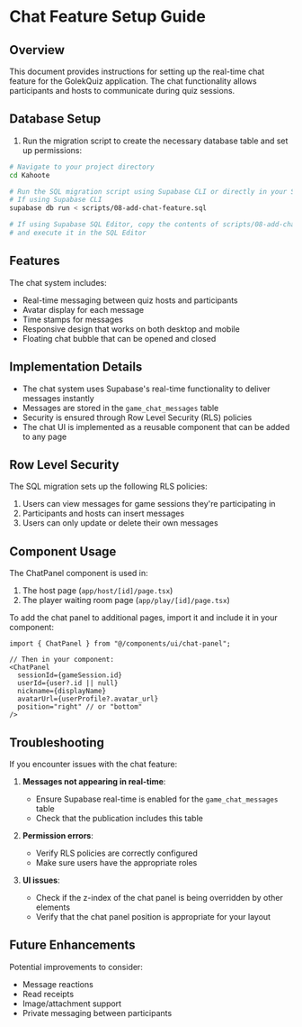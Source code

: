 # Chat Feature Setup Guide

## Overview
This document provides instructions for setting up the real-time chat feature for the GolekQuiz application. The chat functionality allows participants and hosts to communicate during quiz sessions.

## Database Setup

1. Run the migration script to create the necessary database table and set up permissions:

```bash
# Navigate to your project directory
cd Kahoote

# Run the SQL migration script using Supabase CLI or directly in your Supabase SQL editor
# If using Supabase CLI
supabase db run < scripts/08-add-chat-feature.sql

# If using Supabase SQL Editor, copy the contents of scripts/08-add-chat-feature.sql
# and execute it in the SQL Editor
```

## Features
The chat system includes:
- Real-time messaging between quiz hosts and participants
- Avatar display for each message
- Time stamps for messages
- Responsive design that works on both desktop and mobile
- Floating chat bubble that can be opened and closed

## Implementation Details
- The chat system uses Supabase's real-time functionality to deliver messages instantly
- Messages are stored in the `game_chat_messages` table
- Security is ensured through Row Level Security (RLS) policies
- The chat UI is implemented as a reusable component that can be added to any page

## Row Level Security
The SQL migration sets up the following RLS policies:
1. Users can view messages for game sessions they're participating in
2. Participants and hosts can insert messages
3. Users can only update or delete their own messages

## Component Usage
The ChatPanel component is used in:
1. The host page (`app/host/[id]/page.tsx`)
2. The player waiting room page (`app/play/[id]/page.tsx`)

To add the chat panel to additional pages, import it and include it in your component:

```tsx
import { ChatPanel } from "@/components/ui/chat-panel";

// Then in your component:
<ChatPanel 
  sessionId={gameSession.id} 
  userId={user?.id || null}
  nickname={displayName}
  avatarUrl={userProfile?.avatar_url}
  position="right" // or "bottom"
/>
```

## Troubleshooting
If you encounter issues with the chat feature:

1. **Messages not appearing in real-time**:
   - Ensure Supabase real-time is enabled for the `game_chat_messages` table
   - Check that the publication includes this table

2. **Permission errors**:
   - Verify RLS policies are correctly configured
   - Make sure users have the appropriate roles

3. **UI issues**:
   - Check if the z-index of the chat panel is being overridden by other elements
   - Verify that the chat panel position is appropriate for your layout

## Future Enhancements
Potential improvements to consider:
- Message reactions
- Read receipts
- Image/attachment support
- Private messaging between participants 